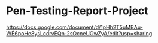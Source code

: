 # Pen-Testing-Report-Project

https://docs.google.com/document/d/1pHh2T5uMBAu-WE6poHe8ysLcdrvEQn-2sOcneUGwZyA/edit?usp=sharing
